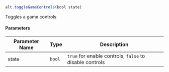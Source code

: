 ```js
alt.toggleGameControls(bool state)
```

Toggles a game controls

#### Parameters
| Parameter Name | Type | Description |
| -------------- | ----------- | ----------- |
| state | `bool` | `true` for enable controls, `false` to disable controls |